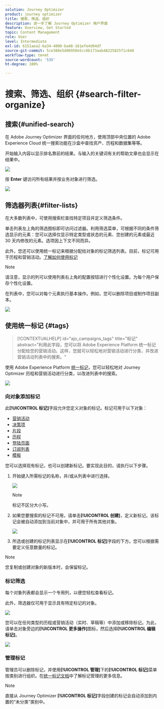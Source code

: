 ```yaml
---
solution: Journey Optimizer
product: journey optimizer
title: 搜索、筛选、组织
description: 进一步了解 Journey Optimizer 用户界面
feature: Overview, Get Started
topic: Content Management
role: User
level: Intermediate
exl-id: 6151aea2-6a34-4000-ba48-161efe4d94d7
source-git-commit: 5ce388e5d86950e5cc6b173aab48225825f1c648
workflow-type: tm+mt
source-wordcount: '535'
ht-degree: 100%

---
```


# 搜索、筛选、组织 {#search-filter-organize}

## 搜索{#unified-search}

在 Adobe Journey Optimizer 界面的任何地方，使用顶部中央位置的 Adobe Experience Cloud 统一搜索功能在沙盒中查找资产、历程和数据集等等。

开始输入内容以显示排名靠前的结果。与输入的关键词有关的帮助文章也会显示在结果中。

![](assets/unified-search.png)

按 **Enter** 键访问所有结果并按业务对象进行筛选。

![](assets/search-and-filter.png)

## 筛选器列表{#filter-lists}

在大多数列表中，可使用搜索栏查找特定项目并定义筛选条件。

单击列表左上角的筛选图标即可访问过滤器。利用筛选菜单，可根据不同的条件筛选显示的元素：您可以选择仅显示特定类型或状态的元素、您创建的元素或最近 30 天内修改的元素。选项因上下文不同而异。

此外，您还可以使用统一标记来根据分配给对象的标记筛选列表。目前，标记可用于历程和营销活动。[了解如何使用标记](#tags)

>[!NOTE]
>
>请注意，显示的列可以使用列表右上角的配置按钮进行个性化设置。为每个用户保存个性化设置。

在列表中，您可以对每个元素执行基本操作。例如，您可以删除项目或制作项目副本。

![](assets/journey4.png)

## 使用统一标记 {#tags}

>[!CONTEXTUALHELP]
>id="ajo_campaigns_tags"
>title="标记"
>abstract="利用此字段，您可以将 Adobe Experience Platform 统一标记分配给您的营销活动。这样，您就可以轻松地对营销活动进行分类，并改进营销活动列表中的搜索。"

使用 Adobe Experience Platform [统一标记](https://experienceleague.adobe.com/docs/experience-platform/administrative-tags/overview.html?lang=zh-Hans)，您可以轻松地对 Journey Optimizer 历程和营销活动进行分类，以改进列表中的搜索。

![](../rn/assets/do-not-localize/campaigns-tag.gif)


### 向对象添加标记

此&#x200B;**[!UICONTROL 标记]**&#x200B;字段允许您定义对象的标记。标记可用于以下对象：

* [营销活动](../campaigns/create-campaign.md#create)
* [决策项](../experience-decisioning/items.md)
* [片段](../content-management/fragments.md)
* [历程](../building-journeys/journey-gs.md#change-properties)
* [登陆页面](../landing-pages/create-lp.md)
* [订阅列表](../landing-pages/subscription-list.md)
* [模板](../content-management/content-templates.md)

您可以选择现有标记，也可以创建新标记。要实现此目的，请执行以下步骤。

1. 开始键入所需标记的名称，并/或从列表中进行选择。

   ![](assets/tags1.png)

   >[!NOTE]
   >
   > 标记不区分大小写。

1. 如果您要搜索的标记不可用，请单击&#x200B;**[!UICONTROL 创建]**，定义新标记。该标记会被自动添加到当前对象中，并可用于所有其他对象。

   ![](assets/tags4.png)

1. 所选或创建的标记列表显示在&#x200B;**[!UICONTROL 标记]**&#x200B;字段的下方。您可以根据需要定义任意数量的标记。

>[!NOTE]
> 
> 您复制或创建对象的新版本时，会保留标记。

### 标记筛选

每个对象列表都会显示一个专用列，以便您轻松查看标记。

此外，筛选器仅可用于显示具有特定标记的对象。

![](assets/tags2.png)

您可以在任何类型的历程或营销活动（实时、草稿等）中添加或移除标记。为此，请单击对象旁边的&#x200B;**[!UICONTROL 更多操作]**&#x200B;图标，然后选择&#x200B;**[!UICONTROL 编辑标记]**。

![](assets/tags3.png)

### 管理标记

管理员可以删除标记，并使用&#x200B;**[!UICONTROL 管理]**&#x200B;下的&#x200B;**[!UICONTROL 标记]**&#x200B;菜单按类别进行组织。在[统一标记文档](https://experienceleague.adobe.com/docs/experience-platform/administrative-tags/ui/managing-tags.html?lang=zh-Hans)中了解标记管理的更多信息。

>[!NOTE]
>
> 直接从 Journey Optimizer **[!UICONTROL 标记]**&#x200B;字段创建的标记会自动添加到内置的“未分类”类别中。

